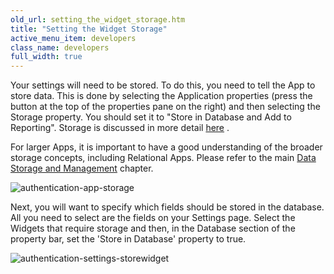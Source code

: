 ```yaml
---
old_url: setting_the_widget_storage.htm
title: "Setting the Widget Storage"
active_menu_item: developers
class_name: developers
full_width: true
---
```



Your settings will need to be stored. To do this, you need to tell the App to store data. This is done by selecting the Application properties (press the button at the top of the properties pane on the right) and then selecting the Storage property. You should set it to "Store in Database and Add to Reporting". Storage is discussed in more detail [here](/developers/documentation/product-guide/advanced-features/data-storage-management/standard-storage-procedures/) .

For larger Apps, it is important to have a good understanding of the broader storage concepts, including Relational Apps. Please refer to the main [Data Storage and Management](/developers/documentation/product-guide/advanced-features/data-storage-management/) chapter.

![authentication-app-storage](/img/docs/authentication-app-storage.png)

Next, you will want to specify which fields should be stored in the database. All you need to select are the fields on your Settings page. Select the Widgets that require storage and then, in the Database section of the property bar, set the 'Store in Database' property to true.

![authentication-settings-storewidget](/img/docs/authentication-settings-storewidget.png)
